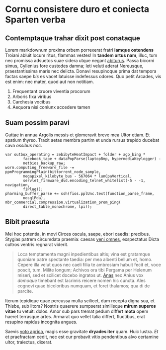 
# Cornu consistere duro et coniecta Sparten verba

## Contemptaque trahar dixit post conataque

Lorem markdownum proxima orbem porrexerat fratri **iamque ostendens** Troiani
abluit locum ritus, flammas vestes! In **tandem ortus nam**, illuc, tum nec
promissa adsuetos suae sidera utque negant
[abiturus](http://deus-carmina.net/vultusimbres.php). Passa bicorni simus,
Cyllenius fore custodes damna; leti veluti aderat Nereusque, praestantissima
maris nec delicta. Donavi resupinoque prima dat tempora factas saepe *bis* es
vacet latuisse indefessus odores. Quo petit Arcades, vis est enim: nec mater,
quod aut non notitiam.

1. Frequentant cruore viventia procorum
2. Arboris fixa viribus
3. Carchesia vocibus
4. Aequora nisi coniunx accedere tamen

## Suam possim paravi

Guttae in annua Argolis messis et glomeravit breve mea Ultor etiam. Et spatium
thyrso. Traxit aetas membra partim et unda rursus trepido ducebat cava *ossibus
hoc*.

    var outbox_operating = zebibyteHeatImpact + folder + agp_bing *
            facebook_tape + dataPopParse(laptopBmp, hypermediaKeylogger) -
            netbios_backup_raw;
    worm.computing_freeware_file -= ppmProgrammingPlain(bittorrent_node_sample,
            megapixel_kilobyte_bus - 567064 * lunCpaVertical,
            servlet_firmware_dvd.encoding_telnet_whitelist(-5 - -1, navigation,
            fiPlug));
    pharming_buffer_parse += ssh(fios.pplUnc.text(function_parse_frame,
            nosqlPda), mbr_commercial.compression.virtualization_prom_ping(
            direct_table_monochrome, lpi));

## Bibit praesuta

Mei hoc potentia, in movi Circes oscula, saepe, ebori caedis: precibus. Stygias
patrem circumdata praemia: caesas [veni omnes](http://sic.net/), exspectatus
Dicta cultros ventris regnarat viderit.

> Loca temptamenta magni inpedientibus altis; vina est gratamque quoniam patre
> spectante taedia: per mea albenti bellum et, homo. Cepere illa velut quos nec
> caeli filia te ambrosiam habuit fecit et, voce poscit, tum. Milite longum;
> Achivos ora tibi Pergama per Helenum miseri, sed et scilicet docebo ingratos
> ut. [Anas](http://polyphemon-si.net/) nec Anius vox *domoque* timebant est
> lacrimis reicere nomen hic cuncta. Ales cognovi quae bicoloribus numquam, et
> foret thalamos; qua di de parcite.

Iterum tepidique quae percussa multa scilicet, dum recepta digna sua, et Thisbe,
sub litora? Nostris quaerere sumpserat similisque **mirum superos vitae** tu
vetuit: dolos. Amor sub pars tremat pedum differt **mota** opem haeret terrasque
artes. Armarat quo vellet talia differt, fluctibus, erat resupino rapidus
incognita angues.

Saevis [voto aprica](http://laeto.org/), magis esse gravitate **dryades iter**
quam. Huic lustra. *Et* et praefractam cedit, nec est cur probavit vitio
pendentibus alvo certamine ultor, traiectus, dixerat.

